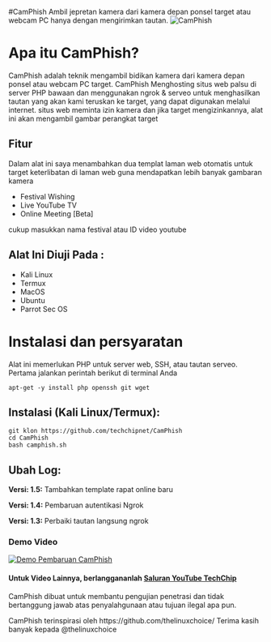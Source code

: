 #CamPhish
Ambil jepretan kamera dari kamera depan ponsel target atau webcam PC hanya dengan mengirimkan tautan.
![CamPhish](https://techchip.net/wp-content/uploads/2020/04/camphish.jpg)

# Apa itu CamPhish?
<p>CamPhish adalah teknik mengambil bidikan kamera dari kamera depan ponsel atau webcam PC target. CamPhish Menghosting situs web palsu di server PHP bawaan dan menggunakan ngrok & serveo untuk menghasilkan tautan yang akan kami teruskan ke target, yang dapat digunakan melalui internet. situs web meminta izin kamera dan jika target mengizinkannya, alat ini akan mengambil gambar perangkat target</p>

## Fitur
<p>Dalam alat ini saya menambahkan dua templat laman web otomatis untuk target keterlibatan di laman web guna mendapatkan lebih banyak gambaran kamera</p>
<ul>
  <li>Festival Wishing</li>
  <li>Live YouTube TV</li>
   <li>Online Meeting [Beta]</li>
</ul>
<p>cukup masukkan nama festival atau ID video youtube</p>

## Alat Ini Diuji Pada :
<ul>
  <li>Kali Linux</li>
  <li>Termux</li>
  <li>MacOS</li>
  <li>Ubuntu</li>
  <li>Parrot Sec OS</li>
</ul>

# Instalasi dan persyaratan
<p>Alat ini memerlukan PHP untuk server web, SSH, atau tautan serveo. Pertama jalankan perintah berikut di terminal Anda</p>

```
apt-get -y install php openssh git wget
```

## Instalasi (Kali Linux/Termux):

```
git klon https://github.com/techchipnet/CamPhish
cd CamPhish
bash camphish.sh
```

## Ubah Log:

<p><b>Versi: 1.5:</b> Tambahkan template rapat online baru</p>
<p><b>Versi: 1.4:</b> Pembaruan autentikasi Ngrok</p>
<p><b>Versi: 1.3:</b> Perbaiki tautan langsung ngrok</p>

### Demo Video
[![Demo Pembaruan CamPhish](https://img.youtube.com/vi/i7tvDJx3-yw/0.jpg)](https://www.youtube.com/watch?v=i7tvDJx3-yw)
#### Untuk Video Lainnya, berlanggananlah <a href="http://youtube.com/techchipnet">Saluran YouTube TechChip</a>
<p>CamPhish dibuat untuk membantu pengujian penetrasi dan tidak bertanggung jawab atas penyalahgunaan atau tujuan ilegal apa pun.</p>
<p>CamPhish terinspirasi oleh https://github.com/thelinuxchoice/ Terima kasih banyak kepada @thelinuxchoice</p>
